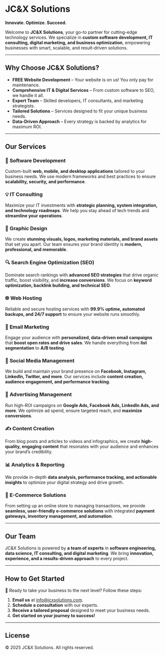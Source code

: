 # **JC&X Solutions**  
**Innovate. Optimize. Succeed.**  

Welcome to **JC&X Solutions**, your go-to partner for cutting-edge technology services. We specialize in **custom software development, IT consulting, digital marketing, and business optimization**, empowering businesses with smart, scalable, and result-driven solutions.

---

## **Why Choose JC&X Solutions?**  
- **FREE Website Development** – Your website is on us! You only pay for maintenance.  
- **Comprehensive IT & Digital Services** – From custom software to SEO, we handle it all.  
- **Expert Team** – Skilled developers, IT consultants, and marketing strategists.  
- **Tailored Solutions** – Services designed to fit your unique business needs.  
- **Data-Driven Approach** – Every strategy is backed by analytics for maximum ROI.  

---

## **Our Services**  

### 🚀 **Software Development**  
Custom-built **web, mobile, and desktop applications** tailored to your business needs. We use modern frameworks and best practices to ensure **scalability, security, and performance**.  

### 💡 **IT Consulting**  
Maximize your IT investments with **strategic planning, system integration, and technology roadmaps**. We help you stay ahead of tech trends and **streamline your operations**.  

### 🎨 **Graphic Design**  
We create **stunning visuals, logos, marketing materials, and brand assets** that set you apart. Our team ensures your brand identity is **modern, professional, and memorable**.  

### 🔍 **Search Engine Optimization (SEO)**  
Dominate search rankings with **advanced SEO strategies** that drive organic traffic, boost visibility, and **increase conversions**. We focus on **keyword optimization, backlink building, and technical SEO**.  

### 🌐 **Web Hosting**  
Reliable and secure hosting services with **99.9% uptime, automated backups, and 24/7 support** to ensure your website runs smoothly.  

### 📧 **Email Marketing**  
Engage your audience with **personalized, data-driven email campaigns** that **boost open rates and drive sales**. We handle everything from **list segmentation** to **A/B testing**.  

### 📱 **Social Media Management**  
We build and maintain your brand presence on **Facebook, Instagram, LinkedIn, Twitter, and more**. Our services include **content creation, audience engagement, and performance tracking**.  

### 📢 **Advertising Management**  
Run high-ROI campaigns on **Google Ads, Facebook Ads, LinkedIn Ads, and more**. We optimize ad spend, ensure targeted reach, and **maximize conversions**.  

### ✍️ **Content Creation**  
From blog posts and articles to videos and infographics, we create **high-quality, engaging content** that resonates with your audience and enhances your brand’s credibility.  

### 📊 **Analytics & Reporting**  
We provide in-depth **data analysis, performance tracking, and actionable insights** to optimize your digital strategy and drive growth.  

### 🛒 **E-Commerce Solutions**  
From setting up an online store to managing transactions, we provide **seamless, user-friendly e-commerce solutions** with integrated **payment gateways, inventory management, and automation**.  

---

## **Our Team**  

JC&X Solutions is powered by **a team of experts** in **software engineering, data science, IT consulting, and digital marketing**. We bring **innovation, experience, and a results-driven approach** to every project.  

---

## **How to Get Started**  

🚀 Ready to take your business to the next level? Follow these steps:  

1. **Email us** at [info@jcxsolutions.com](mailto:info@jcxsolutions.com).  
2. **Schedule a consultation** with our experts.  
3. **Receive a tailored proposal** designed to meet your business needs.  
4. **Get started on your journey to success!**  

---

## **License**  

© 2025 JC&X Solutions. All rights reserved.  
